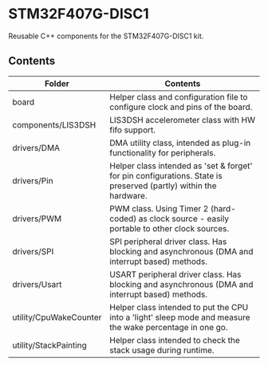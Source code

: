 # STM32F407G-DISC1
Reusable C++ components for the STM32F407G-DISC1 kit.

## Contents

| Folder | Contents |
| ------ | -------- |
| board | Helper class and configuration file to configure clock and pins of the board. |
| components/LIS3DSH | LIS3DSH accelerometer class with HW fifo support. |
| drivers/DMA | DMA utility class, intended as plug-in functionality for peripherals. |
| drivers/Pin | Helper class intended as 'set & forget' for pin  configurations. State is preserved (partly) within the hardware. |
| drivers/PWM | PWM class. Using Timer 2 (hard-coded) as clock source - easily portable to other clock sources. |
| drivers/SPI | SPI peripheral driver class. Has blocking and asynchronous (DMA and interrupt based) methods. |
| drivers/Usart | USART peripheral driver class. Has blocking and asynchronous (DMA and interrupt based) methods. |
| utility/CpuWakeCounter | Helper class intended to put the CPU into a 'light' sleep mode and measure the wake percentage in one go. |
| utility/StackPainting | Helper class intended to check the stack usage during runtime. |
